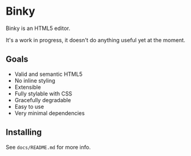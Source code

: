 # Binky

Binky is an HTML5 editor.

It's a work in progress, it doesn't do anything useful yet at the moment.

## Goals

- Valid and semantic HTML5
- No inline styling
- Extensible
- Fully stylable with CSS
- Gracefully degradable
- Easy to use
- Very minimal dependencies

## Installing

See `docs/README.md` for more info.

